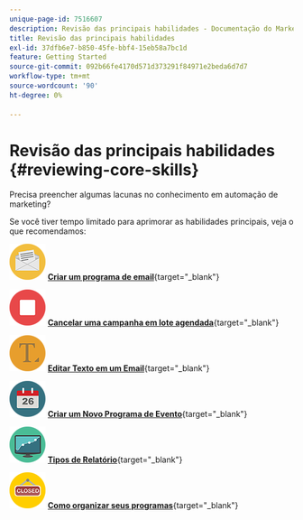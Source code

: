 ```yaml
---
unique-page-id: 7516607
description: Revisão das principais habilidades - Documentação do Marketo - Documentação do produto
title: Revisão das principais habilidades
exl-id: 37dfb6e7-b850-45fe-bbf4-15eb58a7bc1d
feature: Getting Started
source-git-commit: 092b66fe4170d571d373291f84971e2beda6d7d7
workflow-type: tm+mt
source-wordcount: '90'
ht-degree: 0%

---
```


# Revisão das principais habilidades {#reviewing-core-skills}

Precisa preencher algumas lacunas no conhecimento em automação de marketing?

Se você tiver tempo limitado para aprimorar as habilidades principais, veja o que recomendamos:

![Criar um programa de email](assets/reviewing-core-skills-1.png) [**Criar um programa de email**](/help/marketo/product-docs/email-marketing/email-programs/creating-an-email-program/create-an-email-program.md){target="_blank"}

<p>

![Cancelar uma campanha em lote agendada](assets/reviewing-core-skills-2.png) [**Cancelar uma campanha em lote agendada**](/help/marketo/product-docs/core-marketo-concepts/smart-campaigns/using-smart-campaigns/cancel-a-scheduled-batch-campaign-run.md){target="_blank"}

<p>

![Editar Texto em um Email](assets/reviewing-core-skills-3.png) [**Editar Texto em um Email**](/help/marketo/product-docs/email-marketing/general/email-editor-2/edit-elements-in-an-email.md){target="_blank"}

<p>

![Criar um Novo Programa de Evento](assets/reviewing-core-skills-4.png) [**Criar um Novo Programa de Evento**](/help/marketo/product-docs/demand-generation/events/understanding-events/create-a-new-event-program.md){target="_blank"}

<p>

![Tipos de Relatório](assets/reviewing-core-skills-5.png) [**Tipos de Relatório**](/help/marketo/product-docs/reporting/basic-reporting/report-types/report-type-overview.md){target="_blank"}

<p>

![Como organizar seus programas](assets/reviewing-core-skills-6.png) [**Como organizar seus programas**](/help/marketo/product-docs/core-marketo-concepts/programs/working-with-programs/best-practice-how-to-organize-your-programs.md){target="_blank"}
